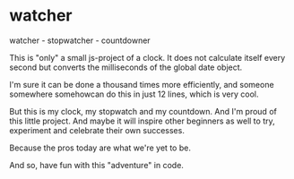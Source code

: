 # watcher
watcher - stopwatcher - countdowner

This is "only" a small js-project of a clock. It does not calculate itself every second but converts the milliseconds of the global date object.

I'm sure it can be done a thousand times more efficiently, and someone somewhere somehowcan do this in just 12 lines, which is very cool. 

But this is my clock, my stopwatch and my countdown. And I'm proud of this little project. And maybe it will inspire other beginners as well to try, experiment and celebrate their own successes. 

Because the pros today are what we're yet to be. 

And so, have fun with this "adventure" in code.
